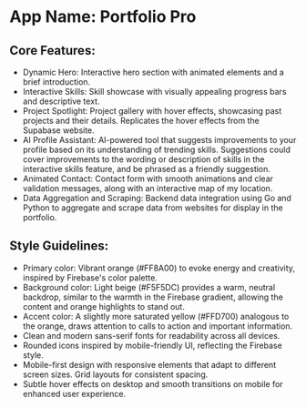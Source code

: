 # **App Name**: Portfolio Pro

## Core Features:

- Dynamic Hero: Interactive hero section with animated elements and a brief introduction.
- Interactive Skills: Skill showcase with visually appealing progress bars and descriptive text.
- Project Spotlight: Project gallery with hover effects, showcasing past projects and their details. Replicates the hover effects from the Supabase website.
- AI Profile Assistant: AI-powered tool that suggests improvements to your profile based on its understanding of trending skills. Suggestions could cover improvements to the wording or description of skills in the interactive skills feature, and be phrased as a friendly suggestion.
- Animated Contact: Contact form with smooth animations and clear validation messages, along with an interactive map of my location.
- Data Aggregation and Scraping: Backend data integration using Go and Python to aggregate and scrape data from websites for display in the portfolio.

## Style Guidelines:

- Primary color: Vibrant orange (#FF8A00) to evoke energy and creativity, inspired by Firebase's color palette.
- Background color: Light beige (#F5F5DC) provides a warm, neutral backdrop, similar to the warmth in the Firebase gradient, allowing the content and orange highlights to stand out.
- Accent color: A slightly more saturated yellow (#FFD700) analogous to the orange, draws attention to calls to action and important information.
- Clean and modern sans-serif fonts for readability across all devices.
- Rounded icons inspired by mobile-friendly UI, reflecting the Firebase style.
- Mobile-first design with responsive elements that adapt to different screen sizes. Grid layouts for consistent spacing.
- Subtle hover effects on desktop and smooth transitions on mobile for enhanced user experience.